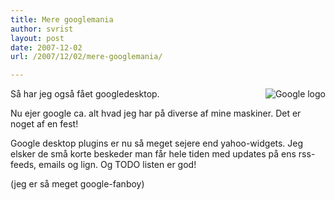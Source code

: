```yaml
---
title: Mere googlemania
author: svrist
layout: post
date: 2007-12-02
url: /2007/12/02/mere-googlemania/

---
```

<img src="http://svrist.files.wordpress.com/2007/11/google-logo.jpg" alt="Google logo" align="right" />Så har jeg også fået googledesktop.

Nu ejer google ca. alt hvad jeg har på diverse af mine maskiner. Det er noget af en fest!

Google desktop plugins er nu så meget sejere end yahoo-widgets. Jeg elsker de små korte beskeder man får hele tiden med updates på ens rss-feeds, emails og lign. Og TODO listen er god!

(jeg er så meget google-fanboy)